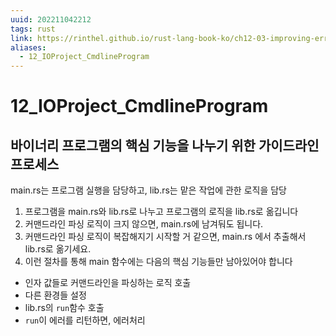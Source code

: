 ```yaml
---
uuid: 202211042212
tags: rust
link: https://rinthel.github.io/rust-lang-book-ko/ch12-03-improving-error-handling-and-modularity.html
aliases: 
  - 12_IOProject_CmdlineProgram 
---
```


# 12_IOProject_CmdlineProgram

## 바이너리 프로그램의 핵심 기능을 나누기 위한 가이드라인 프로세스
main.rs는 프로그램 실행을 담당하고, lib.rs는 맡은 작업에 관한 로직을 담당
1. 프로그램을 main.rs와 lib.rs로 나누고 프로그램의 로직을 lib.rs로 옮깁니다
2. 커맨드라인 파싱 로직이 크지 않으면, main.rs에 남겨둬도 됩니다.
3. 커맨드라인 파싱 로직이 복잡해지기 시작할 거 같으면, main.rs 에서 추출해서 lib.rs로 옮기세요.
4. 이런 절차를 통해 main 함수에는 다음의 핵심 기능들만 남아있어야 합니다
  - 인자 값들로 커맨드라인을 파싱하는 로직 호출
  - 다른 환경들 설정
  - lib.rs의 `run`함수 호출
  - `run`이 에러를 리턴하면, 에러처리

